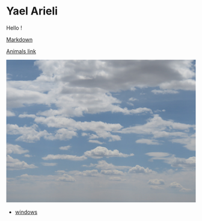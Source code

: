 # Yael Arieli


Hello ! 

[Markdown](https://github.github.com/gfm/)



 [Animals link](/animals)

 ![](/20160607010454.JPG)
* [windows](/windows)
